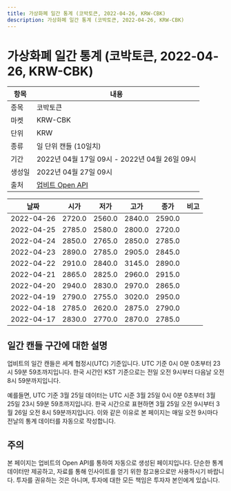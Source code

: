 ```yaml
---
title: 가상화폐 일간 통계 (코박토큰, 2022-04-26, KRW-CBK)
description: 가상화폐 일간 통계 (코박토큰, 2022-04-26, KRW-CBK)
---
```



가상화폐 일간 통계 (코박토큰, 2022-04-26, KRW-CBK)
===

|항목|내용|
|--|--|
|종목|코박토큰|
|마켓|KRW-CBK|
|단위|KRW|
|종류|일 단위 캔들 (10일치)|
|기간|2022년 04월 17일 09시 - 2022년 04월 26일 09시|
|생성일|2022년 04월 27일 09시|
|출처|[업비트 Open API](https://docs.upbit.com)|


|날짜|시가|저가|고가|종가|비고|
|--|--|--|--|--|--|
|2022-04-26|2720.0|2560.0|2840.0|2590.0|    |
|2022-04-25|2785.0|2580.0|2800.0|2720.0|    |
|2022-04-24|2850.0|2765.0|2850.0|2785.0|    |
|2022-04-23|2890.0|2785.0|2905.0|2845.0|    |
|2022-04-22|2910.0|2840.0|3145.0|2890.0|    |
|2022-04-21|2865.0|2825.0|2960.0|2915.0|    |
|2022-04-20|2940.0|2830.0|2970.0|2865.0|    |
|2022-04-19|2790.0|2755.0|3020.0|2950.0|    |
|2022-04-18|2785.0|2620.0|2875.0|2790.0|    |
|2022-04-17|2830.0|2770.0|2870.0|2785.0|    |


일간 캔들 구간에 대한 설명
---


업비트의 일간 캔들은 세계 협정시(UTC) 기준입니다. 
UTC 기준 0시 0분 0초부터 23시 59분 59초까지입니다. 
한국 시간인 KST 기준으로는 전일 오전 9시부터 다음날 오전 8시 59분까지입니다. 


예를들면, UTC 기준 3월 25일 데이터는 UTC 시준 3월 25일 0시 0분 0초부터 3월 25일 23시 59분 59초까지입니다. 
한국 시간으로 표현하면 3월 25일 오전 9시부터 3월 26일 오전 8시 59분까지입니다. 
이와 같은 이유로 본 페이지는 매일 오전 9시마다 전날의 통계 데이터를 자동으로 작성합니다. 


주의
---


본 페이지는 업비트의 Open API를 통하여 자동으로 생성된 페이지입니다. 
단순한 통계 데이터만 제공하고, 자료를 통해 인사이트를 얻기 위한 참고용으로만 사용하시기 바랍니다. 
투자를 권유하는 것은 아니며, 투자에 대한 모든 책임은 투자자 본인에게 있습니다. 
